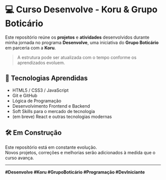# 💻 Curso Desenvolve - Koru & Grupo Boticário

Este repositório reúne os **projetos** e **atividades** desenvolvidos durante minha jornada no programa **Desenvolve**,  uma iniciativa do **Grupo Boticário** em parceria com a **Koru**.


> A estrutura pode ser atualizada com o tempo conforme os aprendizados evoluem.

## 🚀 Tecnologias Aprendidas

- HTML5 / CSS3 / JavaScript  
- Git e GitHub  
- Lógica de Programação  
- Desenvolvimento Frontend e Backend  
- Soft Skills para o mercado de tecnologia  
- (em breve) React e outras tecnologias modernas  


## 🛠️ Em Construção

Este repositório está em constante evolução.  
Novos projetos, correções e melhorias serão adicionados à medida que o curso avança.

---

**#Desenvolve #Koru #GrupoBoticário #Programação #DevIniciante**
